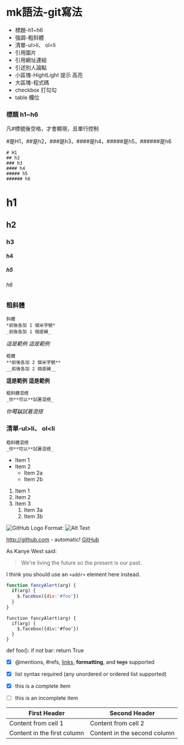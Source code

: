 # mk語法-git寫法

* 標題-h1~h6
* 強調-粗斜體
* 清單-ul>li、 ol<li
* 引用圖片
* 引用網址連結
* 引述別人論點
* 小區塊-HightLight 提示 高亮
* 大區塊-程式碼
* checkbox 打勾勾
* table 欄位

### 標題 h1~h6

凡#標號後空格，才會顯現，且單行控制

#是H1，##是h2，###是h3，####是h4，#####是h5，######是h6
```
# H1
## h2
### h3
#### h4
##### h5
###### h6
```

# h1
## h2
### h3
#### h4
##### h5
###### h6



### 粗斜體

```
斜體
*前後各加 1 個米字號*
_前後各加 1 個底線_
```
*這是範例*
_這是範例_

```
粗體
**前後各加 2 個米字號**
__前後各加 2 個底線__
```
**這是範例**
__這是範例__


```
粗斜體混搭
_你**可以**試著混搭_
```
_你**可以**試著混搭_


### 清單-ul>li、 ol<li

```
粗斜體混搭
_你**可以**試著混搭_
```

* Item 1
* Item 2
  * Item 2a
  * Item 2b
  
  
  
1. Item 1
1. Item 2
1. Item 3
   1. Item 3a
   1. Item 3b
   
   
![GitHub Logo](/images/logo.png)
Format: ![Alt Text](url)


http://github.com - automatic!
[GitHub](http://github.com)


As Kanye West said:

> We're living the future so
> the present is our past.

I think you should use an
`<addr>` element here instead.


```javascript
function fancyAlert(arg) {
  if(arg) {
    $.facebox({div:'#foo'})
  }
}
```


    function fancyAlert(arg) {
      if(arg) {
        $.facebox({div:'#foo'})
      }
    }
    
    
    
def foo():
    if not bar:
        return True



- [x] @mentions, #refs, [links](), **formatting**, and <del>tags</del> supported
- [x] list syntax required (any unordered or ordered list supported)
- [x] this is a complete item
- [ ] this is an incomplete item



First Header | Second Header
------------ | -------------
Content from cell 1 | Content from cell 2
Content in the first column | Content in the second column
